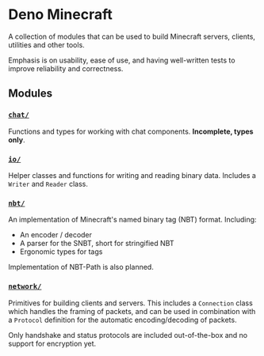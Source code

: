 # Deno Minecraft

A collection of modules that can be used to build Minecraft servers, clients, utilities and other tools.

Emphasis is on usability, ease of use, and having well-written tests to improve reliability and correctness.

## Modules

### [`chat/`](chat/)

Functions and types for working with chat components. **Incomplete, types only**.

### [`io/`](io/)

Helper classes and functions for writing and reading binary data. Includes a `Writer` and `Reader` class.

### [`nbt/`](nbt/)

An implementation of Minecraft's named binary tag (NBT) format. Including:

- An encoder / decoder
- A parser for the SNBT, short for stringified NBT
- Ergonomic types for tags

Implementation of NBT-Path is also planned.

### [`network/`](network/)

Primitives for building clients and servers. This includes a `Connection` class which handles the framing of packets, and can be used in combination with a `Protocol` definition for the automatic encoding/decoding of packets.

Only handshake and status protocols are included out-of-the-box and no support for encryption yet.
